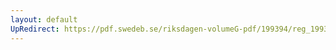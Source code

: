 ```yaml
---
layout: default
UpRedirect: https://pdf.swedeb.se/riksdagen-volumeG-pdf/199394/reg_199394/reg_199394_0171.pdf
---
```

